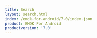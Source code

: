 ```yaml
---
title: Search
layout: search.html
index: /emdk-for-android/7-0/index.json
product: EMDK For Android
productversion: '7.0'
---
```



















